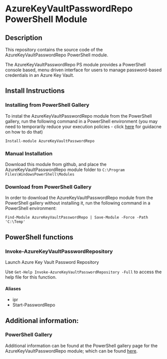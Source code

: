 # AzureKeyVaultPasswordRepo PowerShell Module

## Description

This repository contains the source code of the AzureKeyVaultPasswordRepo PowerShell module.

The AzureKeyVaultPasswordRepo PS module provides a PowerShell console based, menu driven interface for users to manage password-based credentials in an Azure Key Vault.

## Install Instructions

### Installing from PowerShell Gallery

To instal the AzureKeyVaultPasswordRepo module from the PowerShell gallery, run the following command in a PowerShell environment (you may need to temporarily reduce your execution policies - click [here](https://docs.microsoft.com/en-us/powershell/module/microsoft.powershell.security/set-executionpolicy?view=powershell-6) for guidacne on how to do that)

    Install-module AzureKeyVaultPasswordRepo

### Manual Installation

Download this module from github, and place the AzureKeyVaultPasswordRepo module folder to `C:\Program Files\WindowsPowerShell\Modules`

### Download from PowerShell Gallery

In order to download the AzureKeyVaultPasswordRepo module from the PowerShell gallery without installing it, run the following command in a PowerShell environment:

    Find-Module AzureKeyVaultPasswordRepo | Save-Module -Force -Path 'C:\Temp'

## PowerShell functions

### Invoke-AzureKeyVaultPasswordRepository

Launch Azure Key Vault Password Repository

Use `Get-Help Invoke-AzureKeyVaultPasswordRepository -Full` to access the help file for this function.

#### Aliases

- ipr
- Start-PasswordRepo

## Additional information:

### PowerShell Gallery

Additional information can be found at the PowerShell gallery page for the AzureKeyVaultPasswordRepo module; which can be found [here](https://www.powershellgallery.com/packages/AzureKeyVaultPasswordRepo).
